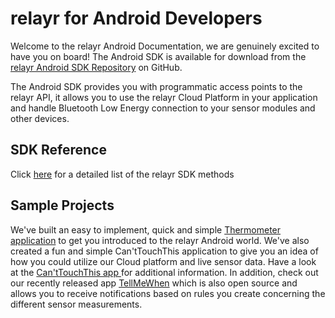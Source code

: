 <h1>relayr for Android Developers</h1>
<p>Welcome to the relayr Android Documentation, we are genuinely excited to have you on board!
The Android SDK is available for download from the <a href="https://github.com/relayr/android-sdk" target="_blank">relayr Android SDK Repository</a> on GitHub.</p>
<p>The Android SDK provides you with programmatic access points to the relayr API, it allows you to use the relayr Cloud Platform in your application and handle Bluetooth Low Energy connection to your sensor modules and other devices.</p>
<h2>SDK Reference</h2>
<p>Click <a href="https://developer.relayr.io/rendered-doc/javadoc/index.html" target="_blank">here</a> for a detailed list of the relayr SDK methods</p>
<h2>Sample Projects</h2>
<p>We've built an easy to implement, quick and simple <a href="https://developer.relayr.io/documents/Android/Examples/thermometer" target="_self">Thermometer application</a> to get you introduced to the relayr Android world. We've also created a fun and simple Can'tTouchThis application to give you an idea of how you could utilize our Cloud platform and live sensor data. Have a look at the <a href="https://developer.relayr.io/documents/Android/Examples/canttouchthis" target="_self">Can'tTouchThis app </a> for additional information. In addition, check out our recently released app <a href="https://developer.relayr.io/documents/Android/Examples/tellmewhen" target="_self">TellMeWhen</a> which is also open source and allows you to receive notifications based on rules you create concerning the different sensor measurements.	
</p>





